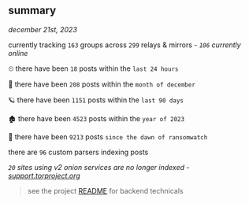 
## summary
_december 21st, 2023_

currently tracking `163` groups across `299` relays & mirrors - _`106` currently online_

⏲ there have been `18` posts within the `last 24 hours`

🦈 there have been `208` posts within the `month of december`

🪐 there have been `1151` posts within the `last 90 days`

🏚 there have been `4523` posts within the `year of 2023`

🦕 there have been `9213` posts `since the dawn of ransomwatch`

there are `96` custom parsers indexing posts

_`20` sites using v2 onion services are no longer indexed - [support.torproject.org](https://support.torproject.org/onionservices/v2-deprecation/)_

> see the project [README](https://github.com/joshhighet/ransomwatch#ransomwatch--) for backend technicals
